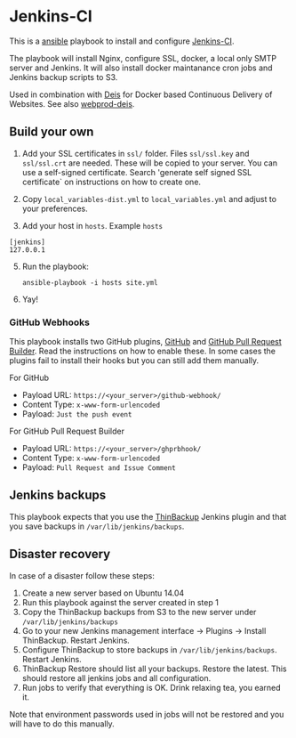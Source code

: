 # Jenkins-CI

This is a [ansible](http://ansible.com/) playbook to install and
configure [Jenkins-CI](http://jenkins-ci.org/).

The playbook will install Nginx, configure SSL, docker, a local only
SMTP server and Jenkins. It will also install docker maintanance cron
jobs and Jenkins backup scripts to S3.

Used in combination with [Deis](https://deis.io) for Docker based
Continuous Delivery of Websites. See also
[webprod-deis](http://www.github.com/mozilla/webprod-deis).

## Build your own

1. Add your SSL certificates in `ssl/` folder. Files `ssl/ssl.key` and
   `ssl/ssl.crt` are needed. These will be copied to your server. You
   can use a self-signed certificate. Search 'generate self signed SSL
   certificate` on instructions on how to create one.

3. Copy `local_variables-dist.yml` to `local_variables.yml` and adjust
   to your preferences.

4. Add your host in `hosts`. Example `hosts`

```
[jenkins]
127.0.0.1
```

5. Run the playbook:

    `ansible-playbook -i hosts site.yml`

6. Yay!


### GitHub Webhooks

This playbook installs two GitHub plugins,
[GitHub](https://wiki.jenkins-ci.org/display/JENKINS/Github+Plugin)
and
[GitHub Pull Request Builder](https://wiki.jenkins-ci.org/display/JENKINS/Github+pull+request+builder+plugin). Read
the instructions on how to enable these. In some cases the plugins
fail to install their hooks but you can still add them manually.

For GitHub

* Payload URL: `https://<your_server>/github-webhook/`
* Content Type: `x-www-form-urlencoded`
* Payload: `Just the push event`


For GitHub Pull Request Builder

* Payload URL: `https://<your_server>/ghprbhook/`
* Content Type: `x-www-form-urlencoded`
* Payload: `Pull Request and Issue Comment`


## Jenkins backups

This playbook expects that you use the [ThinBackup](https://wiki.jenkins-ci.org/display/JENKINS/thinBackup) Jenkins plugin and that you save backups in `/var/lib/jenkins/backups`.

## Disaster recovery

In case of a disaster follow these steps:

1. Create a new server based on Ubuntu 14.04
2. Run this playbook against the server created in step 1
3. Copy the ThinBackup backups from S3 to the new server under `/var/lib/jenkins/backups`
4. Go to your new Jenkins management interface -> Plugins -> Install ThinBackup. Restart Jenkins.
5. Configure ThinBackup to store backups in `/var/lib/jenkins/backups`. Restart Jenkins.
6. ThinBackup Restore should list all your backups. Restore the latest. This should restore all jenkins jobs and all configuration.
7. Run jobs to verify that everything is OK. Drink relaxing tea, you earned it.

Note that environment passwords used in jobs will not be restored and you will have to do this manually.
